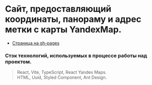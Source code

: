 # Сайт, предоставляющий координаты, панораму и адрес метки с карты YandexMap.

- [Страница на gh-pages](https://h1znt.github.io/React-yandex-map/ "Ссылка на сайт")

### Стэк технологий, используемых в процессе работы над проектом.
> React, Vite, TypeScript, React Yandex Maps.<br>
> HTML, Uuid, Styled Component, Ant Design.<br>

